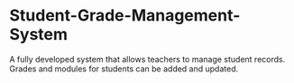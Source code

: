 # Student-Grade-Management-System
A fully developed system that allows teachers to manage student records. Grades and modules for students can be added and updated.
